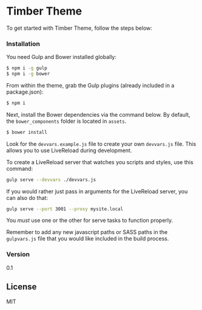 # Timber Theme

To get started with Timber Theme, follow the steps below:

### Installation

You need Gulp and Bower installed globally:

```sh
$ npm i -g gulp
$ npm i -g bower
```
From within the theme, grab the Gulp plugins (already included in a package.json):
```sh
$ npm i
```
Next, install the Bower dependencies via the command below. By default, the `bower_components` folder is located in `assets`.
```sh
$ bower install
```
Look for the `devvars.example.js` file to create your own `devvars.js` file. This allows you to use LiveReload during development.

To create a LiveReload server that watches you scripts and styles, use this command:
```sh
gulp serve --devvars ./devvars.js
```
If you would rather just pass in arguments for the LiveReload server, you can also do that:
```sh
gulp serve --port 3001 --proxy mysite.local
```
You *must* use one or the other for serve tasks to function properly.

Remember to add any new javascript paths or SASS paths in the `gulpvars.js` file that you would like included in the build process.

### Version
0.1

License
----

MIT


